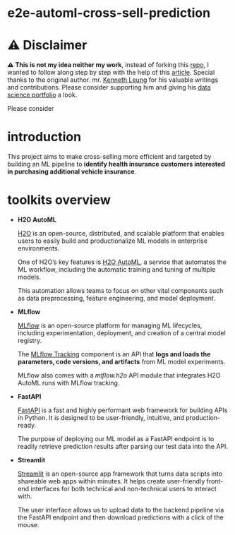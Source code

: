 # e2e-automl-cross-sell-prediction

# :warning: Disclaimer

**:warning: This is not my idea neither my work**, instead of forking this [repo](https://github.com/kennethleungty/End-to-End-AutoML-Insurance), I wanted to follow along step by step with the help of this [article](https://towardsdatascience.com/end-to-end-automl-train-and-serve-with-h2o-mlflow-fastapi-and-streamlit-5d36eedfe606).
Special thanks to the original author. mr. [Kenneth Leung](https://www.linkedin.com/in/kennethleungty/) for his valuable writings and contributions. Please consider supporting him and giving his [data science portfolio](https://github.com/kennethleungty) a look.

Please consider 

# introduction

This project aims to make cross-selling more efficient and targeted by building an ML pipeline to **identify health insurance customers interested in purchasing additional vehicle insurance**.

# toolkits overview

- **H2O AutoML**

     [H2O](https://docs.h2o.ai/h2o/latest-stable/h2o-docs/welcome.html) is an open-source, distributed, and scalable platform that enables users to easily build and productionalize ML models in enterprise environments.

     One of H2O’s key features is [H2O AutoML](https://docs.h2o.ai/h2o/latest-stable/h2o-docs/automl.html), a service that automates the ML workflow, including the automatic training and tuning of multiple models.

    This automation allows teams to focus on other vital components such as data preprocessing, feature engineering, and model deployment.
- **MLflow**
 
    [MLflow](https://mlflow.org/) is an open-source platform for managing ML lifecycles, including experimentation, deployment, and creation of a central model registry.

    The [MLflow Tracking](https://www.mlflow.org/docs/latest/tracking.html) component is an API that **logs and loads the parameters, code versions, and artifacts** from ML model experiments.

    MLflow also comes with a *mlflow.h2o* API module that integrates H2O AutoML runs with MLflow tracking.
- **FastAPI**

    [FastAPI](https://fastapi.tiangolo.com/) is a fast and highly performant web framework for building APIs in Python. It is designed to be user-friendly, intuitive, and production-ready.

    The purpose of deploying our ML model as a FastAPI endpoint is to readily retrieve prediction results after parsing our test data into the API.
- **Streamlit**

    [Streamlit](https://streamlit.io/) is an open-source app framework that turns data scripts into shareable web apps within minutes. It helps create user-friendly front-end interfaces for both technical and non-technical users to interact with.

    The user interface allows us to upload data to the backend pipeline via the FastAPI endpoint and then download predictions with a click of the mouse.
